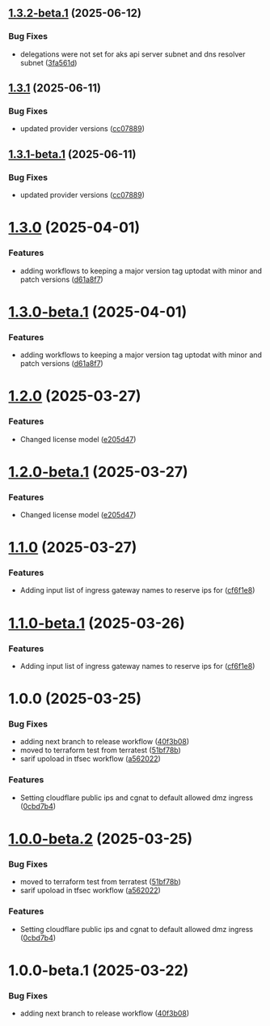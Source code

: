 ## [1.3.2-beta.1](https://github.com/MonsieurDahlstrom/tf-azure-lz-network/compare/v1.3.1...v1.3.2-beta.1) (2025-06-12)


### Bug Fixes

* delegations were not set for aks api server subnet and dns resolver subnet ([3fa561d](https://github.com/MonsieurDahlstrom/tf-azure-lz-network/commit/3fa561d1a3f61418e4d16a48d98ad7a61cebaafe))

## [1.3.1](https://github.com/MonsieurDahlstrom/tf-azure-lz-network/compare/v1.3.0...v1.3.1) (2025-06-11)


### Bug Fixes

* updated provider versions ([cc07889](https://github.com/MonsieurDahlstrom/tf-azure-lz-network/commit/cc078890c722d97601840bb5d8ccf7b995ac4ae7))

## [1.3.1-beta.1](https://github.com/MonsieurDahlstrom/tf-azure-lz-network/compare/v1.3.0...v1.3.1-beta.1) (2025-06-11)


### Bug Fixes

* updated provider versions ([cc07889](https://github.com/MonsieurDahlstrom/tf-azure-lz-network/commit/cc078890c722d97601840bb5d8ccf7b995ac4ae7))

# [1.3.0](https://github.com/MonsieurDahlstrom/tf-azure-lz-network/compare/v1.2.0...v1.3.0) (2025-04-01)


### Features

* adding workflows to keeping a major version tag uptodat with minor and patch versions ([d61a8f7](https://github.com/MonsieurDahlstrom/tf-azure-lz-network/commit/d61a8f723a0f0cfe2f8746f6b78a6a83d6728a81))

# [1.3.0-beta.1](https://github.com/MonsieurDahlstrom/tf-azure-lz-network/compare/v1.2.0...v1.3.0-beta.1) (2025-04-01)


### Features

* adding workflows to keeping a major version tag uptodat with minor and patch versions ([d61a8f7](https://github.com/MonsieurDahlstrom/tf-azure-lz-network/commit/d61a8f723a0f0cfe2f8746f6b78a6a83d6728a81))

# [1.2.0](https://github.com/MonsieurDahlstrom/tf-azure-lz-network/compare/v1.1.0...v1.2.0) (2025-03-27)


### Features

* Changed license model ([e205d47](https://github.com/MonsieurDahlstrom/tf-azure-lz-network/commit/e205d479f7fa17cb15a4f49ae9ddc4c15c82fae2))

# [1.2.0-beta.1](https://github.com/MonsieurDahlstrom/tf-azure-lz-network/compare/v1.1.0...v1.2.0-beta.1) (2025-03-27)


### Features

* Changed license model ([e205d47](https://github.com/MonsieurDahlstrom/tf-azure-lz-network/commit/e205d479f7fa17cb15a4f49ae9ddc4c15c82fae2))

# [1.1.0](https://github.com/MonsieurDahlstrom/tf-azure-lz-network/compare/v1.0.0...v1.1.0) (2025-03-27)


### Features

* Adding input list of ingress gateway names to reserve ips for ([cf6f1e8](https://github.com/MonsieurDahlstrom/tf-azure-lz-network/commit/cf6f1e8f98a49ebbb55b4a17a29ef740111dc4b9))

# [1.1.0-beta.1](https://github.com/MonsieurDahlstrom/tf-azure-lz-network/compare/v1.0.0...v1.1.0-beta.1) (2025-03-26)


### Features

* Adding input list of ingress gateway names to reserve ips for ([cf6f1e8](https://github.com/MonsieurDahlstrom/tf-azure-lz-network/commit/cf6f1e8f98a49ebbb55b4a17a29ef740111dc4b9))

# 1.0.0 (2025-03-25)


### Bug Fixes

* adding next branch to release workflow ([40f3b08](https://github.com/MonsieurDahlstrom/tf-azure-lz-network/commit/40f3b08f82a53d3edb6c819a150e2a9c295b09a3))
* moved to terraform test from terratest ([51bf78b](https://github.com/MonsieurDahlstrom/tf-azure-lz-network/commit/51bf78b6eaf5714912f2be906cb0164d09fe2150))
* sarif upoload in tfsec workflow ([a562022](https://github.com/MonsieurDahlstrom/tf-azure-lz-network/commit/a5620221c398a62104d14198a3a443f9f76d77b9))


### Features

* Setting cloudflare public ips and cgnat to default allowed dmz ingress ([0cbd7b4](https://github.com/MonsieurDahlstrom/tf-azure-lz-network/commit/0cbd7b47fbfb4d13dd3401b6e1f6cbb08d9c583b))

# [1.0.0-beta.2](https://github.com/MonsieurDahlstrom/tf-azure-lz-network/compare/v1.0.0-beta.1...v1.0.0-beta.2) (2025-03-25)


### Bug Fixes

* moved to terraform test from terratest ([51bf78b](https://github.com/MonsieurDahlstrom/tf-azure-lz-network/commit/51bf78b6eaf5714912f2be906cb0164d09fe2150))
* sarif upoload in tfsec workflow ([a562022](https://github.com/MonsieurDahlstrom/tf-azure-lz-network/commit/a5620221c398a62104d14198a3a443f9f76d77b9))


### Features

* Setting cloudflare public ips and cgnat to default allowed dmz ingress ([0cbd7b4](https://github.com/MonsieurDahlstrom/tf-azure-lz-network/commit/0cbd7b47fbfb4d13dd3401b6e1f6cbb08d9c583b))

# 1.0.0-beta.1 (2025-03-22)


### Bug Fixes

* adding next branch to release workflow ([40f3b08](https://github.com/MonsieurDahlstrom/tf-azure-lz-network/commit/40f3b08f82a53d3edb6c819a150e2a9c295b09a3))
